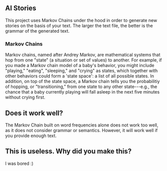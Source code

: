 ## AI Stories

This project uses Markov Chains under the hood in order to generate new stories on the basis of your text. The larger the text file, the better is the grammar of the generated text.

### Markov Chains
Markov chains, named after Andrey Markov, are mathematical systems that hop from one "state" (a situation or set of values) to another. For example, if you made a Markov chain model of a baby's behavior, you might include "playing," "eating", "sleeping," and "crying" as states, which together with other behaviors could form a 'state space': a list of all possible states. In addition, on top of the state space, a Markov chain tells you the probabilitiy of hopping, or "transitioning," from one state to any other state---e.g., the chance that a baby currently playing will fall asleep in the next five minutes without crying first.

## Does it work well?
The Markov Chain built on word frequencies alone does not work too well, as it does not consider grammar or semantics. However, it will work well if you provide enough text.

## This is useless. Why did you make this?
I was bored :)
